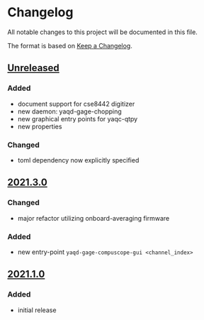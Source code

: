 # Changelog
All notable changes to this project will be documented in this file.

The format is based on [Keep a Changelog](https://keepachangelog.com/).

## [Unreleased]

### Added
- document support for cse8442 digitizer
- new daemon: yaqd-gage-chopping
- new graphical entry points for yaqc-qtpy
- new properties

### Changed
- toml dependency now explicitly specified

## [2021.3.0]

### Changed
- major refactor utilizing onboard-averaging firmware

### Added
- new entry-point `yaqd-gage-compuscope-gui <channel_index>`

## [2021.1.0]

### Added
- initial release

[Unreleased]: https://gitlab.com/yaq/yaqd-gage/-/compare/v2021.3.0...master
[2021.3.0]: https://gitlab.com/yaq/yaqd-gage/-/compare/v2021.1.0...2021.3.0
[2021.1.0]: https://gitlab.com/yaq/yaqd-gage/-/tags/v2021.1.0

